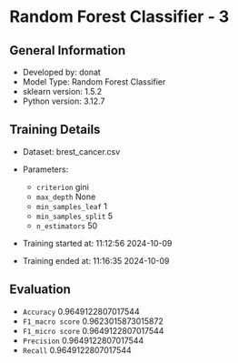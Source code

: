# Random Forest Classifier - 3
## General Information 
- Developed by: donat
- Model Type: Random Forest Classifier
- sklearn version: 1.5.2
- Python version: 3.12.7
## Training Details
- Dataset: brest_cancer.csv
- Parameters: 
    - `criterion` gini
    - `max_depth` None
    - `min_samples_leaf` 1
    - `min_samples_split` 5
    - `n_estimators` 50
    
- Training started at: 11:12:56 2024-10-09
- Training ended at: 11:16:35 2024-10-09
## Evaluation
- `Accuracy` 0.9649122807017544
- `F1_macro score` 0.9623015873015872
- `F1_micro score` 0.9649122807017544
- `Precision` 0.9649122807017544
- `Recall` 0.9649122807017544
